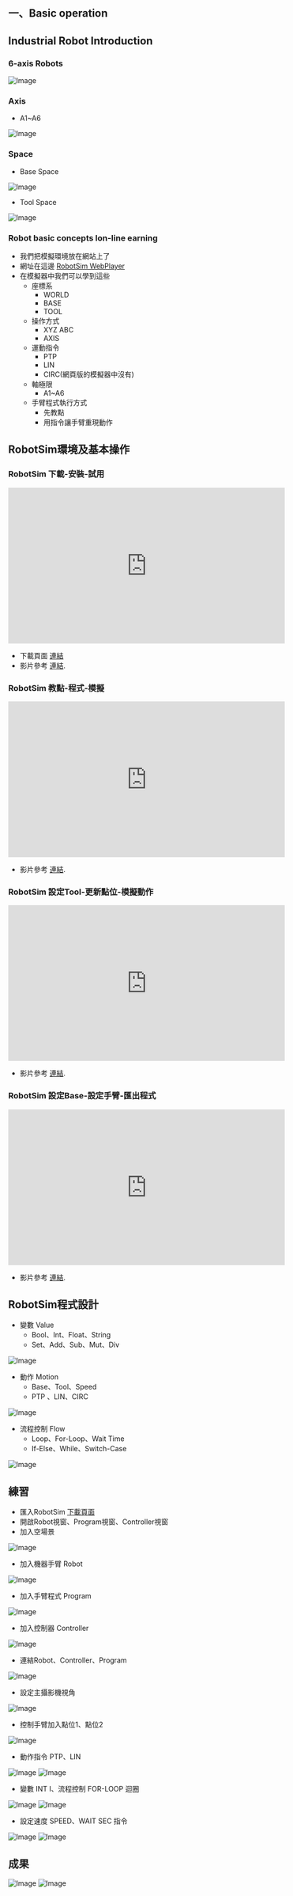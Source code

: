 ## 一、Basic operation

## Industrial Robot Introduction

### 6-axis Robots
![Image](../img/RobotSystem.jpg)

### Axis
- A1~A6 

![Image](../img/RobotAxis.jpg)

### Space
- Base Space

![Image](../img/RobotCoordinateSystem.jpg)

- Tool Space

![Image](../img/Tool.jpg) 

### Robot basic concepts lon-line earning 
- 我們把模擬環境放在網站上了
- 網址在這邊  [RobotSim WebPlayer](http://www.wtech.com.tw/robotsim)
- 在模擬器中我們可以學到這些
	- 座標系
		- WORLD
		- BASE
		- TOOL    
	- 操作方式
		- XYZ ABC
		- AXIS
	- 運動指令
		- PTP
		- LIN
		- CIRC(網頁版的模擬器中沒有) 
	- 軸極限  
		- A1~A6
	- 手臂程式執行方式
		- 先教點
		- 用指令讓手臂重現動作 

## RobotSim環境及基本操作

### RobotSim 下載-安裝-試用
<iframe width="560" height="315" src="https://www.youtube.com/embed/xv4v_fOwAC0" frameborder="0" allow="accelerometer; autoplay; encrypted-media; gyroscope; picture-in-picture" allowfullscreen></iframe>

- 下載頁面 [連結](http://www.wtech.com.tw/download)
- 影片參考 [連結](https://www.youtube.com/watch?v=xv4v_fOwAC0&index=20&list=PLYLTPJkULAAZZuNW2s2tX-KWQOus7sAAo).

### RobotSim 教點-程式-模擬
<iframe width="560" height="315" src="https://www.youtube.com/embed/4Gk7K88B10c" frameborder="0" allow="accelerometer; autoplay; encrypted-media; gyroscope; picture-in-picture" allowfullscreen></iframe>

- 影片參考 [連結](https://www.youtube.com/watch?v=4Gk7K88B10c&index=21&list=PLYLTPJkULAAZZuNW2s2tX-KWQOus7sAAo).

### RobotSim 設定Tool-更新點位-模擬動作
<iframe width="560" height="315" src="https://www.youtube.com/embed/NLA6A_qWDgs" frameborder="0" allow="accelerometer; autoplay; encrypted-media; gyroscope; picture-in-picture" allowfullscreen></iframe>

- 影片參考 [連結](https://www.youtube.com/watch?v=NLA6A_qWDgs&index=22&list=PLYLTPJkULAAZZuNW2s2tX-KWQOus7sAAo).

### RobotSim 設定Base-設定手臂-匯出程式
<iframe width="560" height="315" src="https://www.youtube.com/embed/izkk5MW-FeY" frameborder="0" allow="accelerometer; autoplay; encrypted-media; gyroscope; picture-in-picture" allowfullscreen></iframe>

- 影片參考 [連結](https://www.youtube.com/watch?v=izkk5MW-FeY&index=23&list=PLYLTPJkULAAZZuNW2s2tX-KWQOus7sAAo).

## RobotSim程式設計
- 變數 Value
  - Bool、Int、Float、String
  - Set、Add、Sub、Mut、Div

![Image](../img/Value.png) 
- 動作 Motion
  - Base、Tool、Speed
  - PTP 、LIN、CIRC

![Image](../img/Motion.png) 
- 流程控制 Flow
  - Loop、For-Loop、Wait Time
  - If-Else、While、Switch-Case

![Image](../img/Flow.png)

## 練習
- 匯入RobotSim [下載頁面](http://www.wtech.com.tw/download)
- 開啟Robot視窗、Program視窗、Controller視窗
- 加入空場景

![Image](../img/EmptyRobotSimScene.png)
- 加入機器手臂 Robot

![Image](../img/AddRobot.png)
- 加入手臂程式 Program

![Image](../img/AddProgram.png)
- 加入控制器 Controller

![Image](../img/AddController.png)
- 連結Robot、Controller、Program

![Image](../img/LinkProgramRobot.png)
- 設定主攝影機視角

![Image](../img/MainCamera.png)
- 控制手臂加入點位1、點位2

![Image](../img/AddPoint.png)
- 動作指令 PTP、LIN

![Image](../img/AddPTP.png)
![Image](../img/AddP1.png)
- 變數 INT I、流程控制 FOR-LOOP 迴圈

![Image](../img/AddINTI.png)
![Image](../img/AddFORLOOP.png)
- 設定速度 SPEED、WAIT SEC 指令

![Image](../img/AddSPEED.png)
![Image](../img/AddWAITSEC.png)

## 成果
![Image](../img/Week1Program.png)
![Image](../img/Week1DEMO.gif)

<!--stackedit_data:
eyJoaXN0b3J5IjpbNjc2MTkwNTM0LDY1Mjg4NzgzMiw4MjM1ND
c3MzgsLTE0OTE2MTM1NjUsMTAzMjU3OTUzOSwxODA5NDgzNzcs
LTEzMjg1MjY1OTgsLTE3NzcxOTc3OTQsLTE4ODIyNjk1NTIsOD
QwMDU4OTksLTE1MzU0OTU2NjUsLTIwMTkzNTM1NTQsLTEzNzEx
NjUwMTgsMTk3Nzc2OTQ1Niw0MjMzOTMwMTUsMzYyNzcxNTIzLD
ExMzE0MzAwOTksMjY4MTc3MDA0LC0zMzczOTIxMDUsLTY1MDMy
NzE1NV19
-->